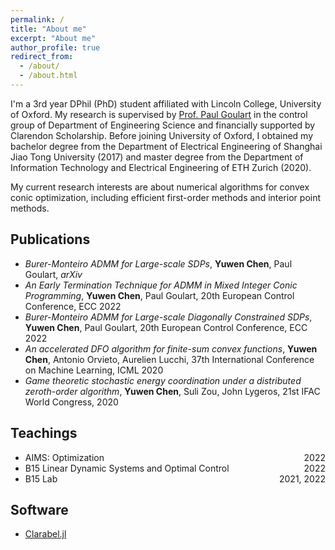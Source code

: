 ```yaml
---
permalink: /
title: "About me"
excerpt: "About me"
author_profile: true
redirect_from: 
  - /about/
  - /about.html
---
```


I'm a 3rd year DPhil (PhD) student affiliated with Lincoln College, University of Oxford. My research is supervised by [Prof. Paul Goulart](https://users.ox.ac.uk/~engs1373/) in the control group of Department of Engineering Science and financially supported by Clarendon Scholarship. Before joining University of Oxford, I obtained my bachelor degree from the Department of Electrical Engineering of Shanghai Jiao Tong University (2017) and master degree from the Department of Information Technology and Electrical Engineering of ETH Zurich (2020).

My current research interests are about numerical algorithms for convex conic optimization, including efficient first-order methods and interior point methods.


Publications
------
- *Burer-Monteiro ADMM for Large-scale SDPs*, **Yuwen Chen**, Paul Goulart, *arXiv*
- *An Early Termination Technique for ADMM in Mixed Integer Conic Programming*, **Yuwen Chen**, Paul Goulart, 20th European Control Conference, ECC 2022 
- *Burer-Monteiro ADMM for Large-scale Diagonally Constrained SDPs*, **Yuwen Chen**, Paul Goulart, 20th European Control Conference, ECC 2022
- *An accelerated DFO algorithm for finite-sum convex functions*, **Yuwen Chen**, Antonio Orvieto, Aurelien Lucchi, 37th International Conference on Machine Learning, ICML 2020
- *Game theoretic stochastic energy coordination under a distributed zeroth-order algorithm*, **Yuwen Chen**, Suli Zou, John Lygeros, 21st IFAC World Congress, 2020

Teachings
------
- <div style="text-align:left;">AIMS: Optimization<span style="float:right;">2022</span></div>     
- <div style="text-align:left;">B15 Linear Dynamic Systems and Optimal Control<span style="float:right;">2022</span></div>         
- <div style="text-align:left;">B15 Lab <span style="float:right;">2021, 2022</span></div>         

Software
------
- [Clarabel.jl](https://oxfordcontrol.github.io/ClarabelDocs/stable/)
